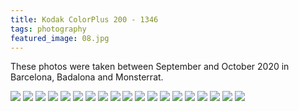 ```yaml
---
title: Kodak ColorPlus 200 - 1346
tags: photography
featured_image: 08.jpg
---
```



These photos were taken between September and October 2020 in Barcelona, Badalona and Monsterrat.

![](large:01.jpg)
![](large:02.jpg)
![](large:03.jpg)
![](large:04.jpg)
![](large:05.jpg)
![](large:06.jpg)
![](large:07.jpg)
![](large:08.jpg:flux)
![](large:09.jpg)
![](large:10.jpg)
![](large:11.jpg)
![](large:12.jpg)
![](large:13.jpg)
![](large:14.jpg)
![](large:15.jpg)
![](large:16.jpg)
![](large:17.jpg)
![](large:18.jpg)
![](large:19.jpg)
